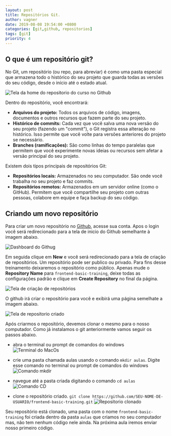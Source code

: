 ```yaml
---
layout: post
title: Repositórios Git.
author: vagner
date: 2019-08-08 19:54:00 +0800
categories: [git,github, repositorios]
tags: [git]
priority: 4
---
```


## O que é um repositório git?

No Git, um repositório (ou repo, para abreviar) é como uma pasta especial que armazena todo o histórico do seu projeto que guarda todas as versões do seu código, desde o início até o estado atual.


![Tela da home do repositorio do curso no Github](/assets/img/repo-curso.png)

Dentro do repositório, você encontrará:

* **Arquivos do projeto:** Todos os arquivos de código, imagens, documentos e outros recursos que fazem parte do seu projeto.
* **Histórico de commits:** Cada vez que você salva uma nova versão do seu projeto (fazendo um "commit"), o Git registra essa alteração no histórico. Isso permite que você volte para versões anteriores do projeto se necessário.
* **Branches (ramificações):** São como linhas do tempo paralelas que permitem que você experimente novas ideias ou recursos sem afetar a versão principal do seu projeto.

Existem dois tipos principais de repositórios Git:

* **Repositórios locais:** Armazenados no seu computador. São onde você trabalha no seu projeto e faz commits.
* **Repositórios remotos:** Armazenados em um servidor online (como o GitHub). Permitem que você compartilhe seu projeto com outras pessoas, colabore em equipe e faça backup do seu código.

## Criando um novo repositório

Para criar um novo repositório no [Github](https://github.com/), acesse sua conta. Apos o login você será redirecionado para a tela de inicio do Github semelhante à imagem abaixo.

![Dashboard do Githug](/assets/img/github-dashboard.png)


Em seguida clique em **New** e você será redirecionado para a tela de criação de repositórios. 
Um repositório pode ser publico ou privado. Para fins desse treinamento deixaremos o repositório como público. Apenas mude o **Repository Name** para `frontend-basic-training`, deixe todas as configurações padrão e clique em **Create Repository** no final da página.

![Tela de criação de repositórios](/assets/img/new-repository.png)


O github irá criar o repositório para você e exibirá uma página semelhate a imagem abaixo.

![Tela de repositorio criado](/assets/img/repository-created.png)


Após criarmos o repositório, devemos clonar o mesmo para o nosso computador. Como já instalamos o git anteriormente vamos seguir os passos abaixo. 


- abra o terminal ou prompt de comandos do windows
  ![Terminal do MacOs](/assets/img/terminal.png)

- crie uma pasta chamada aulas usando o comando `mkdir aulas`. Digite esse comando no terminal ou prompt de comandos do windows
  ![Comando mkdir](/assets/img/mkdir.png)

- navegue até a pasta criada digitando o comando `cd aulas`
  ![Comando CD](/assets/img/comando-cd.png)



- clone o repositório criado. 
  `git clone https://github.com/SEU-NOME-DE-USUARIO/frontend-basic-training.git`
  ![Repositorio clonado](/assets/img/clone.png)


Seu repositório está clonado, uma pasta com o nome `frontend-basic-training` foi criada dentro da pasta `aulas` que criamos no seu computador mas, não tem nenhum código nele ainda.
Na próxima aula iremos enviar nosso primeiro código. 